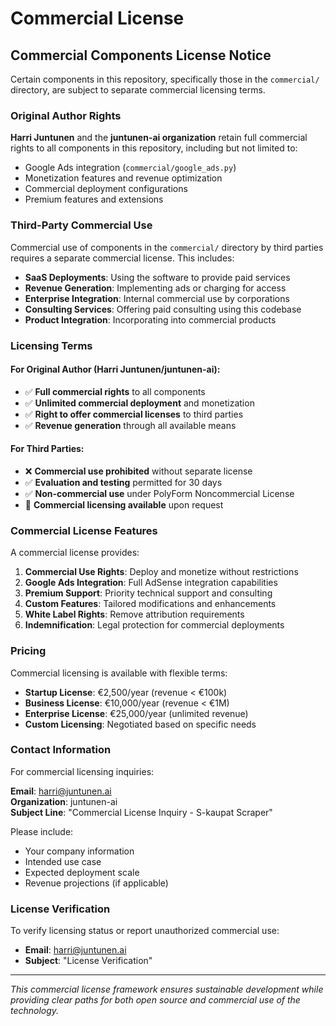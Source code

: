 # Commercial License

## Commercial Components License Notice

Certain components in this repository, specifically those in the `commercial/` directory, are subject to separate commercial licensing terms.

### Original Author Rights

**Harri Juntunen** and the **juntunen-ai organization** retain full commercial rights to all components in this repository, including but not limited to:

- Google Ads integration (`commercial/google_ads.py`)
- Monetization features and revenue optimization
- Commercial deployment configurations
- Premium features and extensions

### Third-Party Commercial Use

Commercial use of components in the `commercial/` directory by third parties requires a separate commercial license. This includes:

- **SaaS Deployments**: Using the software to provide paid services
- **Revenue Generation**: Implementing ads or charging for access
- **Enterprise Integration**: Internal commercial use by corporations
- **Consulting Services**: Offering paid consulting using this codebase
- **Product Integration**: Incorporating into commercial products

### Licensing Terms

#### For Original Author (Harri Juntunen/juntunen-ai):
- ✅ **Full commercial rights** to all components
- ✅ **Unlimited commercial deployment** and monetization
- ✅ **Right to offer commercial licenses** to third parties
- ✅ **Revenue generation** through all available means

#### For Third Parties:
- ❌ **Commercial use prohibited** without separate license
- ✅ **Evaluation and testing** permitted for 30 days
- ✅ **Non-commercial use** under PolyForm Noncommercial License
- 📧 **Commercial licensing available** upon request

### Commercial License Features

A commercial license provides:

1. **Commercial Use Rights**: Deploy and monetize without restrictions
2. **Google Ads Integration**: Full AdSense integration capabilities
3. **Premium Support**: Priority technical support and consulting
4. **Custom Features**: Tailored modifications and enhancements
5. **White Label Rights**: Remove attribution requirements
6. **Indemnification**: Legal protection for commercial deployments

### Pricing

Commercial licensing is available with flexible terms:

- **Startup License**: €2,500/year (revenue < €100k)
- **Business License**: €10,000/year (revenue < €1M)
- **Enterprise License**: €25,000/year (unlimited revenue)
- **Custom Licensing**: Negotiated based on specific needs

### Contact Information

For commercial licensing inquiries:

**Email**: harri@juntunen.ai  
**Organization**: juntunen-ai  
**Subject Line**: "Commercial License Inquiry - S-kaupat Scraper"

Please include:
- Your company information
- Intended use case
- Expected deployment scale
- Revenue projections (if applicable)

### License Verification

To verify licensing status or report unauthorized commercial use:
- **Email**: harri@juntunen.ai
- **Subject**: "License Verification"

---

*This commercial license framework ensures sustainable development while providing clear paths for both open source and commercial use of the technology.*
